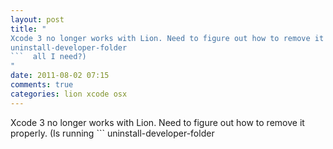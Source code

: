 ```yaml
---
layout: post
title: "
Xcode 3 no longer works with Lion. Need to figure out how to remove it properly. (Is running ```
uninstall-developer-folder
```  all I need?)
"
date: 2011-08-02 07:15
comments: true
categories: lion xcode osx
---
```


Xcode 3 no longer works with Lion. Need to figure out how to remove it properly. (Is running ```
uninstall-developer-folder
```  all I need?)

